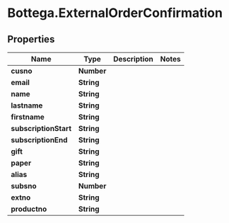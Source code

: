 # Bottega.ExternalOrderConfirmation

## Properties

Name | Type | Description | Notes
------------ | ------------- | ------------- | -------------
**cusno** | **Number** |  | 
**email** | **String** |  | 
**name** | **String** |  | 
**lastname** | **String** |  | 
**firstname** | **String** |  | 
**subscriptionStart** | **String** |  | 
**subscriptionEnd** | **String** |  | 
**gift** | **String** |  | 
**paper** | **String** |  | 
**alias** | **String** |  | 
**subsno** | **Number** |  | 
**extno** | **String** |  | 
**productno** | **String** |  | 


